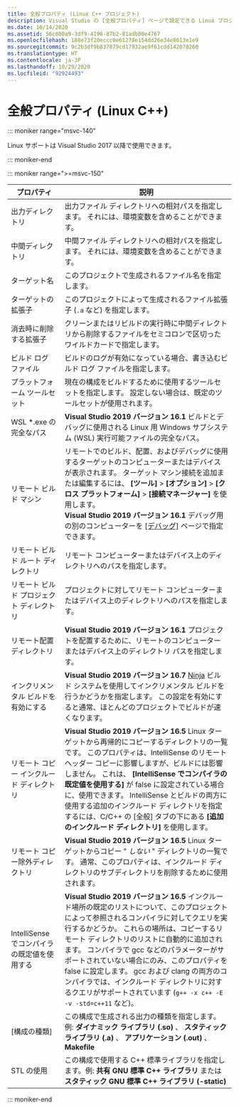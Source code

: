 ```yaml
---
title: 全般プロパティ (Linux C++ プロジェクト)
description: Visual Studio の [全般プロパティ] ページで設定できる Linux プロジェクト プロパティについて説明します。
ms.date: 10/14/2020
ms.assetid: 56c800a9-3df9-4196-87b2-81adb00e4767
ms.openlocfilehash: 188e73f20eccc0e61278e154dd26e34e8613e1e9
ms.sourcegitcommit: 9c2b3df9b837879cd17932ae9f61cdd142078260
ms.translationtype: HT
ms.contentlocale: ja-JP
ms.lasthandoff: 10/29/2020
ms.locfileid: "92924493"
---
```

# <a name="general-properties-linux-c"></a>全般プロパティ (Linux C++)

::: moniker range="msvc-140"

Linux サポートは Visual Studio 2017 以降で使用できます。

::: moniker-end

::: moniker range=">=msvc-150"

| プロパティ | 説明 |
|--|--|
| 出力ディレクトリ | 出力ファイル ディレクトリへの相対パスを指定します。 それには、環境変数を含めることができます。 |
| 中間ディレクトリ | 中間ファイル ディレクトリへの相対パスを指定します。 それには、環境変数を含めることができます。 |
| ターゲット名 | このプロジェクトで生成されるファイル名を指定します。 |
| ターゲットの拡張子 | このプロジェクトによって生成されるファイル拡張子 (`.a` など) を指定します。 |
| 消去時に削除する拡張子 | クリーンまたはリビルドの実行時に中間ディレクトリから削除するファイルをセミコロンで区切ったワイルドカードで指定します。 |
| ビルド ログ ファイル | ビルドのログが有効になっている場合、書き込むビルド ログ ファイルを指定します。 |
| プラットフォーム ツールセット | 現在の構成をビルドするために使用するツールセットを指定します。 設定しない場合は、既定のツールセットが使用されます。 |
| WSL *.exe の完全なパス | **Visual Studio 2019 バージョン 16.1** ビルドとデバッグに使用される Linux 用 Windows サブシステム (WSL) 実行可能ファイルの完全なパス。 |
| リモート ビルド マシン | リモートでのビルド、配置、およびデバッグに使用するターゲットのコンピューターまたはデバイスが表示されます。 ターゲット マシン接続を追加または編集するには、 **[ツール]**  >  **[オプション]**  >  **[クロス プラットフォーム]**  >  **[接続マネージャー]** を使用します。<br /> **Visual Studio 2019 バージョン 16.1** デバッグ用の別のコンピューターを [[デバッグ]](debugging-linux.md) ページで指定できます。 |
| リモート ビルド ルート ディレクトリ | リモート コンピューターまたはデバイス上のディレクトリへのパスを指定します。 |
| リモート ビルド プロジェクト ディレクトリ | プロジェクトに対してリモート コンピューターまたはデバイス上のディレクトリへのパスを指定します。 |
| リモート配置ディレクトリ | **Visual Studio 2019 バージョン 16.1** プロジェクトを配置するために、リモートのコンピューターまたはデバイス上のディレクトリ パスを指定します。 |
| インクリメンタル ビルドを有効にする | **Visual Studio 2019 バージョン 16.7** [Ninja](https://ninja-build.org/) ビルド システムを使用してインクリメンタル ビルドを行うかどうかを指定します。 この設定を有効にすると通常、ほとんどのプロジェクトでビルドが速くなります。 |
| リモート コピー インクルード ディレクトリ | **Visual Studio 2019 バージョン 16.5** Linux ターゲットから再帰的にコピーするディレクトリの一覧です。 このプロパティは、IntelliSense のリモート ヘッダー コピーに影響しますが、ビルドには影響しません。 これは、 **[IntelliSense でコンパイラの既定値を使用する]** が false に設定されている場合に、使用できます。 IntelliSense とビルドの両方に使用する追加のインクルード ディレクトリを指定するには、C/C++ の [全般] タブの下にある **[追加のインクルード ディレクトリ]** を使用します。 |
| リモート コピー除外ディレクトリ | **Visual Studio 2019 バージョン 16.5** Linux ターゲットからコピー " *しない* " ディレクトリの一覧です。 通常、このプロパティは、インクルード ディレクトリのサブディレクトリを削除するために使用されます。 |
| IntelliSense でコンパイラの既定値を使用する | **Visual Studio 2019 バージョン 16.5** インクルード場所の既定のリストについて、このプロジェクトによって参照されるコンパイラに対してクエリを実行するかどうか。 これらの場所は、コピーするリモート ディレクトリのリストに自動的に追加されます。 コンパイラで gcc などのパラメーターがサポートされていない場合にのみ、このプロパティを false に設定します。 gcc および clang の両方のコンパイラでは、インクルード ディレクトリに対するクエリがサポートされています (`g++ -x c++ -E -v -std=c++11` など)。 |
| [構成の種類] | この構成で生成される出力の種類を指定します。例: **ダイナミック ライブラリ (.so)** 、 **スタティック ライブラリ (.a)** 、 **アプリケーション (.out)** 、 **Makefile** |
| STL の使用 | この構成で使用する C++ 標準ライブラリを指定します。例: **共有 GNU 標準 C++ ライブラリ** または **スタティック GNU 標準 C++ ライブラリ (-static)** |

::: moniker-end
